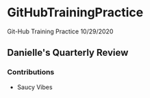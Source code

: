 # GitHubTrainingPractice
Git-Hub Training Practice 10/29/2020


## Danielle's Quarterly Review

### Contributions
* Saucy Vibes
